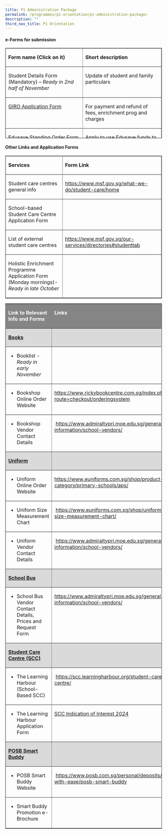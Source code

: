 ```yaml
---
title: P1 Administration Package
permalink: /programmes/p1-orientation/p1-administration-package/
description: ""
third_nav_title: P1 Orientation
---
```

#### e-Forms for submission

<table cellspacing="0" cellpadding="0" border="1" height="290" width="624">
  <tbody><tr>
    <td valign="top" height="34" width="308"><p><strong>Form name    (Click on it)</strong></p></td>
    <td valign="top" width="315"><p><strong>Short    description</strong></p></td>
  </tr>
  <tr>
    <td valign="top" height="64" width="308"><p>Student    Details Form<br>
      (Mandatory) – <em>Ready in 2nd half of November</em></p></td>
    <td valign="top" width="315"><p>Update of    student and family particulars</p></td>
  </tr>
  <tr>
    <td valign="top" height="61" width="308"><p><a href="https://www.moe.gov.sg/financial-matters/fees/egiro/">GIRO    Application Form</a></p>
      <p>&nbsp;</p></td>
    <td valign="top" width="315"><p>For payment    and refund of fees, enrichment prog and charges</p></td>
  </tr>
  <tr>
    <td valign="top" height="64" width="308"><p><a href="https://form.gov.sg/5be24a1bb3f842000fdc4e59">Edusave    Standing Order Form (applicable to SC child)</a></p></td>
    <td valign="top" width="315"><p>Apply to use    Edusave funds to pay for school fees and school enrichment programmes</p></td>
  </tr>
  <tr>
    <td valign="top" height="65" width="308"><p>MOE Financial    Assistance Scheme Application Form<em></em></p></td>
    <td valign="top" width="315"><p><a href="https://form.gov.sg/64e2f8f73f582600139f54ac">Apply for financial assistance</a></p></td>
  </tr>
</tbody></table>


#### Other Links and Application Forms

<table cellpadding="0" cellspacing="0" border="1">
  <tbody><tr>
    <td valign="top" height="38" width="234"><p><b>Services</b></p></td>
    <td valign="top" width="354"><p><b>Form Link</b></p></td>
  </tr>
  <tr>
    <td valign="top" height="42" width="234"><p>Student care    centres general info</p></td>
    <td valign="top" width="354"><p><a href="https://www.msf.gov.sg/what-we-do/student-care/home">https://www.msf.gov.sg/what-we-do/student-care/home</a></p></td>
  </tr>
  <tr>
    <td valign="top" height="53" width="234"><p>School-based    Student Care Centre Application Form</p></td>
    <td valign="top" width="354"><p>&nbsp;</p></td>
  </tr>
  <tr>
    <td valign="top" height="55" width="234"><p>List of    external student care centres</p></td>
    <td valign="top" width="354"><p><a href="https://www.msf.gov.sg/our-services/directories#studenttab">https://www.msf.gov.sg/our-services/directories#studenttab</a></p></td>
  </tr>
  <tr>
    <td valign="top" height="73" width="234"><p>Holistic Enrichment    Programme Application Form (Monday mornings)- <em>Ready in late October</em></p></td>
    <td valign="top" width="354"><p>&nbsp;</p></td>
  </tr>
</tbody></table>

<table width="757" cellpadding="0" cellspacing="0" border="1">
  <tbody><tr>
    <td style="color: #FFFFFF" bgcolor="#858585" valign="top" height="31" width="268"><p><b>Link to Relevant Info and Forms</b></p></td>
    <td style="color: #FFFFFF" bgcolor="#858585" valign="top" width="483"><p><b>Links</b></p></td>
  </tr>
  <tr>
    <td bgcolor="#DADADA" valign="top" height="30" width="268"><p><strong><u>Books</u></strong></p></td>
    <td bgcolor="#DADADA" valign="top" width="483"><p>&nbsp;</p></td>
  </tr>
  <tr>
    <td valign="top" height="40" width="268"><ul type="disc">
      <li>Booklist - <em>Ready in early November</em></li>
    </ul></td>
    <td valign="top" width="483"></td>
  </tr>
  <tr>
    <td valign="top" height="40" width="268"><ul type="disc">
      <li>Bookshop Online Order Website</li>
    </ul></td>
    <td valign="top" width="483"><p><a href="https://www.rickybookcentre.com.sg/index.php?route=checkout/orderingsystem">https://www.rickybookcentre.com.sg/index.php?route=checkout/orderingsystem</a></p></td>
  </tr>
  <tr>
    <td valign="top" height="40" width="268"><ul type="disc">
      <li>Bookshop Vendor Contact Details</li>
    </ul></td>
    <td valign="top" width="483"><p>&nbsp;<a href="https://www.admiraltypri.moe.edu.sg/general-information/school-vendors/">https://www.admiraltypri.moe.edu.sg/general-information/school-vendors/</a></p></td>
  </tr>
  <tr>
    <td bgcolor="#DADADA" valign="top" height="30" width="268"><p><strong><u>Uniform</u></strong></p></td>
    <td bgcolor="#DADADA" valign="top" width="483"></td>
  </tr>
  <tr>
    <td valign="top" height="40" width="268"><ul type="disc">
      <li>Uniform Online Order Website</li>
    </ul></td>
    <td valign="top" width="483"><p><a href="https://www.euniforms.com.sg/shop/product-category/primary-schools/aps/">https://www.euniforms.com.sg/shop/product-category/primary-schools/aps/</a></p></td>
  </tr>
  <tr>
    <td valign="top" height="40" width="268"><ul type="disc">
      <li>Uniform Size Measurement Chart</li>
    </ul></td>
    <td valign="top" width="483"><p>&nbsp;<a href="https://www.euniforms.com.sg/shop/uniform-size-measurement-chart/">https://www.euniforms.com.sg/shop/uniform-size-measurement-chart/</a></p></td>
  </tr>
  <tr>
    <td valign="top" height="40" width="268"><ul type="disc">
      <li>Uniform Vendor Contact Details</li>
    </ul></td>
    <td valign="top" width="483"><p>&nbsp;<a href="https://www.admiraltypri.moe.edu.sg/general-information/school-vendors/">https://www.admiraltypri.moe.edu.sg/general-information/school-vendors/</a></p></td>
  </tr>
  <tr>
    <td bgcolor="#DADADA" valign="top" height="30" width="268"><p><strong><u>School    Bus</u></strong></p></td>
    <td bgcolor="#DADADA" valign="top" width="483"></td>
  </tr>
  <tr>
    <td valign="top" height="40" width="268"><ul type="disc">
      <li>School Bus Vendor Contact Details, Prices and Request Form</li>
    </ul></td>
    <td valign="top" width="483"><p><a href="https://www.admiraltypri.moe.edu.sg/general-information/school-vendors/">https://www.admiraltypri.moe.edu.sg/general-information/school-vendors/</a></p></td>
  </tr>
  <tr>
    <td bgcolor="#DADADA" valign="top" height="30" width="268"><p><strong><u>Student    Care Centre (SCC)</u></strong></p></td>
    <td bgcolor="#DADADA" valign="top" width="483"></td>
  </tr>
  <tr>
    <td valign="top" height="40" width="268"><ul type="disc">
      <li>The Learning Harbour (School-Based SCC)</li>
    </ul></td>
    <td valign="top" width="483"><p>&nbsp;<a href="https://scc.learningharbour.org/student-care-centre/">https://scc.learningharbour.org/student-care-centre/</a></p></td>
  </tr>
  <tr>
    <td valign="top" height="40" width="268"><ul type="disc">
      <li>The Learning Harbour Application Form</li>
    </ul></td>
    <td valign="top" width="483"><p><a href="/files/indication%20of%20interest%202024.pdf">SCC Indication of Interest 2024</a></p></td>
  </tr>
  <tr>
    <td bgcolor="#DADADA" height="30" width="268"><p><strong><u>POSB Smart Buddy<br>
    </u></strong></p></td>
    <td bgcolor="#DADADA" width="483"><p>&nbsp;</p></td>
  </tr>
  <tr>
    <td valign="top" height="40" width="268"><ul type="disc">
      <li>POSB Smart Buddy Website</li>
    </ul></td>
    <td valign="top" width="483"><p>&nbsp;<a href="https://www.posb.com.sg/personal/deposits/bank-with-ease/posb-smart-buddy">https://www.posb.com.sg/personal/deposits/bank-with-ease/posb-smart-buddy</a></p></td>
  </tr>
  <tr>
    <td valign="top" height="40" width="268"><ul type="disc">
      <li>Smart Buddy Promotion e-Brochure</li>
    </ul></td>
    <td width="483"><p>&nbsp;</p></td>
  </tr>
</tbody></table>